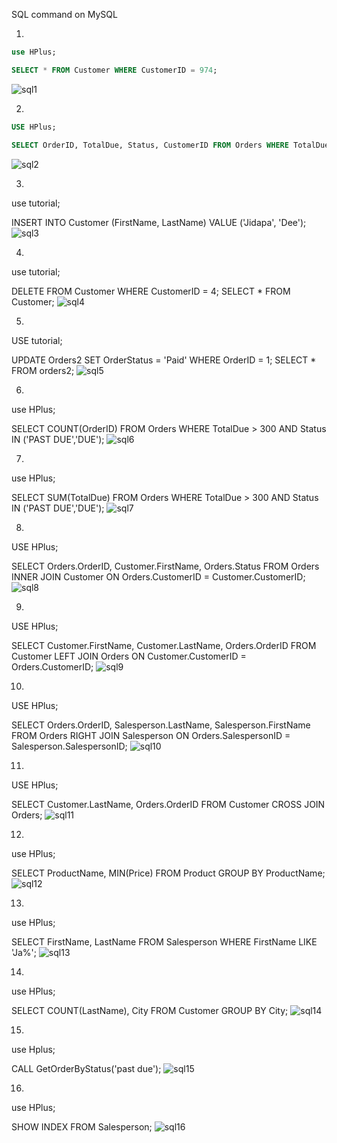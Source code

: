 SQL command on MySQL




1.

```sql
use HPlus;

SELECT * FROM Customer WHERE CustomerID = 974;
```
![sql1](https://github.com/jijdp/portfolio-details/assets/138129390/d8d6e349-b7ad-437a-af1d-947fcb0e9f36)

2.

```sql
USE HPlus;

SELECT OrderID, TotalDue, Status, CustomerID FROM Orders WHERE TotalDue > 300 AND Status IN ('PAST DUE','DUE');
```
![sql2](https://github.com/jijdp/portfolio-details/assets/138129390/a255101d-4170-4113-81c1-99c3d4cf4143)

3.

use tutorial;

INSERT INTO Customer (FirstName, LastName) VALUE ('Jidapa', 'Dee');
![sql3](https://github.com/jijdp/portfolio-details/assets/138129390/00c1cbe7-f1c3-43b4-9f12-39df23676492)

4.

use tutorial;

DELETE FROM Customer WHERE CustomerID = 4;
SELECT * FROM Customer;
![sql4](https://github.com/jijdp/portfolio-details/assets/138129390/476bdb56-81e4-42c9-88ba-492b9beb4e5b)

5.

USE tutorial;

UPDATE Orders2 SET OrderStatus = 'Paid' WHERE OrderID = 1;
SELECT * FROM orders2;
![sql5](https://github.com/jijdp/portfolio-details/assets/138129390/42bc2dbb-5156-4d75-a8f6-b59ed672b095)

6.

use HPlus;

SELECT COUNT(OrderID) FROM Orders WHERE TotalDue > 300 AND Status IN ('PAST DUE','DUE');
![sql6](https://github.com/jijdp/portfolio-details/assets/138129390/b9ee8e08-e5cb-42db-a443-40c8c48dfaab)

7.

use HPlus;

SELECT SUM(TotalDue) FROM Orders WHERE TotalDue > 300 AND Status IN ('PAST DUE','DUE');
![sql7](https://github.com/jijdp/portfolio-details/assets/138129390/9eab1a93-3148-48e3-b824-7817c7583e95)

8.

USE HPlus;

SELECT Orders.OrderID, Customer.FirstName, Orders.Status
FROM Orders
INNER JOIN Customer ON Orders.CustomerID = Customer.CustomerID;
![sql8](https://github.com/jijdp/portfolio-details/assets/138129390/49686497-ebc7-44b2-971f-e5d9b9f6e794)

9.

USE HPlus;

SELECT Customer.FirstName, Customer.LastName, Orders.OrderID
FROM Customer
LEFT JOIN Orders ON Customer.CustomerID = Orders.CustomerID;
![sql9](https://github.com/jijdp/portfolio-details/assets/138129390/a0ccebff-c6f4-4a71-be6e-5d2385239e3c)

10.

USE HPlus;

SELECT Orders.OrderID, Salesperson.LastName, Salesperson.FirstName
FROM Orders
RIGHT JOIN Salesperson ON Orders.SalespersonID = Salesperson.SalespersonID;
![sql10](https://github.com/jijdp/portfolio-details/assets/138129390/d8a9dbd0-f9cc-4614-921b-bf6d4528e343)

11.
USE HPlus;

SELECT Customer.LastName, Orders.OrderID
FROM Customer
CROSS JOIN Orders;
![sql11](https://github.com/jijdp/portfolio-details/assets/138129390/75f8e3a6-a2f6-46e4-a592-3c39bf6ec53d)

12.
use HPlus;

SELECT ProductName, MIN(Price) FROM Product GROUP BY ProductName;
![sql12](https://github.com/jijdp/portfolio-details/assets/138129390/771a919b-0c76-4764-9589-b2c457deda6d)

13.
use HPlus;

SELECT FirstName, LastName FROM Salesperson WHERE FirstName LIKE 'Ja%';
![sql13](https://github.com/jijdp/portfolio-details/assets/138129390/ae6f0e66-981c-4359-adaf-1756940f837e)

14.
use HPlus;

SELECT COUNT(LastName), City FROM Customer GROUP BY City;
![sql14](https://github.com/jijdp/portfolio-details/assets/138129390/a578f312-969f-4857-a293-bb640f39ddf7)

15.
use Hplus;

CALL GetOrderByStatus('past due');
![sql15](https://github.com/jijdp/portfolio-details/assets/138129390/7f2d04b8-d365-49c0-bc74-683e89a9d06f)

16.
use HPlus;

SHOW INDEX FROM Salesperson;
![sql16](https://github.com/jijdp/portfolio-details/assets/138129390/e7898b29-ae40-4e16-af7a-4cf3913e7333)
